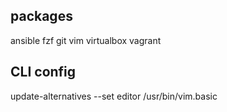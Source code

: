 ## packages

ansible
fzf
git
vim
virtualbox
vagrant

## CLI config

update-alternatives --set editor /usr/bin/vim.basic

